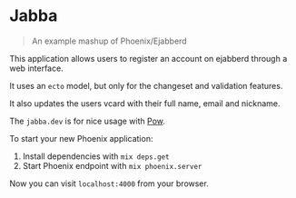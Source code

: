 # Jabba

> An example mashup of Phoenix/Ejabberd

This application allows users to register an account on ejabberd through a web
interface.

It uses an `ecto` model, but only for the changeset and validation features.

It also updates the users vcard with their full name, email and nickname.

The `jabba.dev` is for nice usage with [Pow](http://pow.cx).

To start your new Phoenix application:

1. Install dependencies with `mix deps.get`
2. Start Phoenix endpoint with `mix phoenix.server`

Now you can visit `localhost:4000` from your browser.

